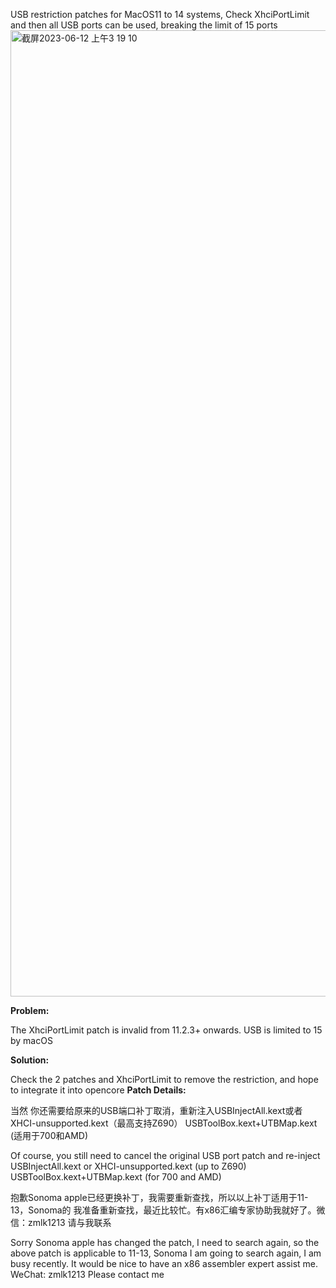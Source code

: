 USB restriction patches for MacOS11 to 14 systems, Check XhciPortLimit and then all USB ports can be used, breaking the limit of 15 ports
<img width="1546" alt="截屏2023-06-12 上午3 19 10" src="https://github.com/WaTeZhuangJiDingZhi/wate/assets/134581706/b50945dd-38b4-473e-9146-d9dddcd4de66">


**Problem:**

The XhciPortLimit patch is invalid from 11.2.3+ onwards. USB is limited to 15 by macOS

**Solution:**

Check the 2 patches and XhciPortLimit to remove the restriction, and hope to integrate it into opencore
**Patch Details:**

当然 你还需要给原来的USB端口补丁取消，重新注入USBInjectAll.kext或者XHCI-unsupported.kext（最高支持Z690）
USBToolBox.kext+UTBMap.kext (适用于700和AMD)

Of course, you still need to cancel the original USB port patch and re-inject USBInjectAll.kext or XHCI-unsupported.kext (up to Z690)
USBToolBox.kext+UTBMap.kext (for 700 and AMD)


抱歉Sonoma apple已经更换补丁，我需要重新查找，所以以上补丁适用于11-13，Sonoma的 我准备重新查找，最近比较忙。有x86汇编专家协助我就好了。微信：zmlk1213 请与我联系

Sorry Sonoma apple has changed the patch, I need to search again, so the above patch is applicable to 11-13, Sonoma I am going to search again, I am busy recently. It would be nice to have an x86 assembler expert assist me. WeChat: zmlk1213 Please contact me
